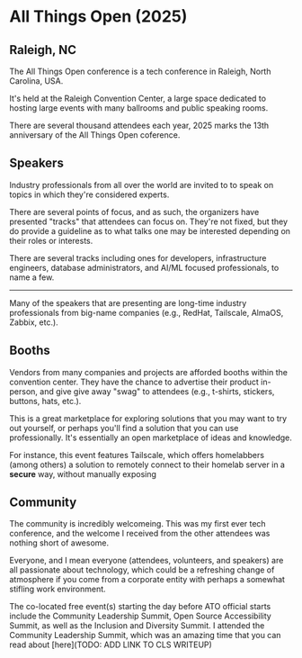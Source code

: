 # All Things Open (2025)
## Raleigh, NC

The All Things Open conference is a tech conference in Raleigh, North
Carolina, USA.  

It's held at the Raleigh Convention Center, a large space dedicated to hosting
large events with many ballrooms and public speaking rooms.  

There are several thousand attendees each year, 2025 marks the 13th anniversary
of the All Things Open coference.  


## Speakers

Industry professionals from all over the world are invited to to speak on
topics in which they're considered experts.

There are several points of focus, and as such, the organizers have presented
"tracks" that attendees can focus on. They're not fixed, but they do provide a
guideline as to what talks one may be interested depending on their roles or
interests.  

There are several tracks including ones for developers, infrastructure
engineers, database administrators, and AI/ML focused professionals, to name a
few.  

---

Many of the speakers that are presenting are long-time industry professionals
from big-name companies (e.g., RedHat, Tailscale, AlmaOS, Zabbix, etc.).  


## Booths

Vendors from many companies and projects are afforded booths within the
convention center. They have the chance to advertise their product in-person,
and give give away "swag" to attendees (e.g., t-shirts, stickers, buttons,
hats, etc.).  

This is a great marketplace for exploring solutions that you may want to try
out yourself, or perhaps you'll find a solution that you can use
professionally. It's essentially an open marketplace of ideas and knowledge.

For instance, this event features Tailscale, which offers homelabbers (among
others) a solution to remotely connect to their homelab server in a **secure** 
way, without manually exposing 

## Community
The community is incredibly welcomeing. This was my first ever tech conference,
and the welcome I received from the other attendees was nothing short of
awesome. 

Everyone, and I mean everyone (attendees, volunteers, and speakers) are all passionate about 
technology, which could be a refreshing change of atmosphere if you come from a 
corporate entity with perhaps a somewhat stifling work environment.  

The co-located free event(s) starting the day before ATO official starts
include the Community Leadership Summit, Open Source Accessibility Summit, as
well as the Inclusion and Diversity Summit. I attended the Community Leadership
Summit, which was an amazing time that you can read about [here](TODO: ADD LINK TO CLS WRITEUP)






